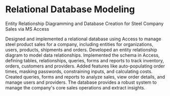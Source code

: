 # Relational Database Modeling
Entity Relationship Diagramming and Database Creation for Steel Company Sales via MS Access

Designed and implemented a relational database using Access to manage steel product sales for a company, including entities for organizations, users, products, shipments and orders. Developed an entity relationship diagram to model data relationships. Implemented the schema in Access, defining tables, relationships, queries, forms and reports to track inventory, orders, customers and providers. Added features like auto-populating order times, masking passwords, constraining inputs, and calculating costs. Created queries, forms and reports to analyze sales, view order details, and manage users and providers. The database provides a robust system to manage the company's core sales operations and extract insights.

